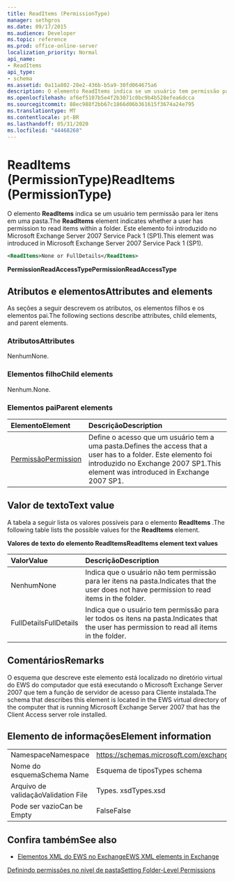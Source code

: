 ```yaml
---
title: ReadItems (PermissionType)
manager: sethgros
ms.date: 09/17/2015
ms.audience: Developer
ms.topic: reference
ms.prod: office-online-server
localization_priority: Normal
api_name:
- ReadItems
api_type:
- schema
ms.assetid: 0a11a802-28e2-436b-b5a9-30fd064675a6
description: O elemento ReadItems indica se um usuário tem permissão para ler itens em uma pasta. Este elemento foi introduzido no Microsoft Exchange Server 2007 Service Pack 1 (SP1).
ms.openlocfilehash: af6ef5107b5e4f2b3071c0bc9b4b528efea6dcca
ms.sourcegitcommit: 88ec988f2bb67c1866d06b361615f3674a24e795
ms.translationtype: MT
ms.contentlocale: pt-BR
ms.lasthandoff: 05/31/2020
ms.locfileid: "44468268"
---
```

# <a name="readitems-permissiontype"></a><span data-ttu-id="153ed-104">ReadItems (PermissionType)</span><span class="sxs-lookup"><span data-stu-id="153ed-104">ReadItems (PermissionType)</span></span>

<span data-ttu-id="153ed-105">O elemento **ReadItems** indica se um usuário tem permissão para ler itens em uma pasta.</span><span class="sxs-lookup"><span data-stu-id="153ed-105">The **ReadItems** element indicates whether a user has permission to read items within a folder.</span></span> <span data-ttu-id="153ed-106">Este elemento foi introduzido no Microsoft Exchange Server 2007 Service Pack 1 (SP1).</span><span class="sxs-lookup"><span data-stu-id="153ed-106">This element was introduced in Microsoft Exchange Server 2007 Service Pack 1 (SP1).</span></span> 
  
```xml
<ReadItems>None or FullDetails</ReadItems>
```

 <span data-ttu-id="153ed-107">**PermissionReadAccessType**</span><span class="sxs-lookup"><span data-stu-id="153ed-107">**PermissionReadAccessType**</span></span>
## <a name="attributes-and-elements"></a><span data-ttu-id="153ed-108">Atributos e elementos</span><span class="sxs-lookup"><span data-stu-id="153ed-108">Attributes and elements</span></span>

<span data-ttu-id="153ed-109">As seções a seguir descrevem os atributos, os elementos filhos e os elementos pai.</span><span class="sxs-lookup"><span data-stu-id="153ed-109">The following sections describe attributes, child elements, and parent elements.</span></span>
  
### <a name="attributes"></a><span data-ttu-id="153ed-110">Atributos</span><span class="sxs-lookup"><span data-stu-id="153ed-110">Attributes</span></span>

<span data-ttu-id="153ed-111">Nenhum</span><span class="sxs-lookup"><span data-stu-id="153ed-111">None.</span></span>
  
### <a name="child-elements"></a><span data-ttu-id="153ed-112">Elementos filho</span><span class="sxs-lookup"><span data-stu-id="153ed-112">Child elements</span></span>

<span data-ttu-id="153ed-113">Nenhum.</span><span class="sxs-lookup"><span data-stu-id="153ed-113">None.</span></span>
  
### <a name="parent-elements"></a><span data-ttu-id="153ed-114">Elementos pai</span><span class="sxs-lookup"><span data-stu-id="153ed-114">Parent elements</span></span>

|<span data-ttu-id="153ed-115">**Elemento**</span><span class="sxs-lookup"><span data-stu-id="153ed-115">**Element**</span></span>|<span data-ttu-id="153ed-116">**Descrição**</span><span class="sxs-lookup"><span data-stu-id="153ed-116">**Description**</span></span>|
|:-----|:-----|
|[<span data-ttu-id="153ed-117">Permissão</span><span class="sxs-lookup"><span data-stu-id="153ed-117">Permission</span></span>](permission.md) <br/> |<span data-ttu-id="153ed-118">Define o acesso que um usuário tem a uma pasta.</span><span class="sxs-lookup"><span data-stu-id="153ed-118">Defines the access that a user has to a folder.</span></span> <span data-ttu-id="153ed-119">Este elemento foi introduzido no Exchange 2007 SP1.</span><span class="sxs-lookup"><span data-stu-id="153ed-119">This element was introduced in Exchange 2007 SP1.</span></span>  <br/> |
   
## <a name="text-value"></a><span data-ttu-id="153ed-120">Valor de texto</span><span class="sxs-lookup"><span data-stu-id="153ed-120">Text value</span></span>

<span data-ttu-id="153ed-121">A tabela a seguir lista os valores possíveis para o elemento **ReadItems** .</span><span class="sxs-lookup"><span data-stu-id="153ed-121">The following table lists the possible values for the **ReadItems** element.</span></span> 
  
<span data-ttu-id="153ed-122">**Valores de texto do elemento ReadItems**</span><span class="sxs-lookup"><span data-stu-id="153ed-122">**ReadItems element text values**</span></span>

|<span data-ttu-id="153ed-123">**Valor**</span><span class="sxs-lookup"><span data-stu-id="153ed-123">**Value**</span></span>|<span data-ttu-id="153ed-124">**Descrição**</span><span class="sxs-lookup"><span data-stu-id="153ed-124">**Description**</span></span>|
|:-----|:-----|
|<span data-ttu-id="153ed-125">Nenhum</span><span class="sxs-lookup"><span data-stu-id="153ed-125">None</span></span>  <br/> |<span data-ttu-id="153ed-126">Indica que o usuário não tem permissão para ler itens na pasta.</span><span class="sxs-lookup"><span data-stu-id="153ed-126">Indicates that the user does not have permission to read items in the folder.</span></span>  <br/> |
|<span data-ttu-id="153ed-127">FullDetails</span><span class="sxs-lookup"><span data-stu-id="153ed-127">FullDetails</span></span>  <br/> |<span data-ttu-id="153ed-128">Indica que o usuário tem permissão para ler todos os itens na pasta.</span><span class="sxs-lookup"><span data-stu-id="153ed-128">Indicates that the user has permission to read all items in the folder.</span></span>  <br/> |
   
## <a name="remarks"></a><span data-ttu-id="153ed-129">Comentários</span><span class="sxs-lookup"><span data-stu-id="153ed-129">Remarks</span></span>

<span data-ttu-id="153ed-130">O esquema que descreve este elemento está localizado no diretório virtual do EWS do computador que está executando o Microsoft Exchange Server 2007 que tem a função de servidor de acesso para Cliente instalada.</span><span class="sxs-lookup"><span data-stu-id="153ed-130">The schema that describes this element is located in the EWS virtual directory of the computer that is running Microsoft Exchange Server 2007 that has the Client Access server role installed.</span></span>
  
## <a name="element-information"></a><span data-ttu-id="153ed-131">Elemento de informações</span><span class="sxs-lookup"><span data-stu-id="153ed-131">Element information</span></span>

|||
|:-----|:-----|
|<span data-ttu-id="153ed-132">Namespace</span><span class="sxs-lookup"><span data-stu-id="153ed-132">Namespace</span></span>  <br/> |https://schemas.microsoft.com/exchange/services/2006/types  <br/> |
|<span data-ttu-id="153ed-133">Nome do esquema</span><span class="sxs-lookup"><span data-stu-id="153ed-133">Schema Name</span></span>  <br/> |<span data-ttu-id="153ed-134">Esquema de tipos</span><span class="sxs-lookup"><span data-stu-id="153ed-134">Types schema</span></span>  <br/> |
|<span data-ttu-id="153ed-135">Arquivo de validação</span><span class="sxs-lookup"><span data-stu-id="153ed-135">Validation File</span></span>  <br/> |<span data-ttu-id="153ed-136">Types. xsd</span><span class="sxs-lookup"><span data-stu-id="153ed-136">Types.xsd</span></span>  <br/> |
|<span data-ttu-id="153ed-137">Pode ser vazio</span><span class="sxs-lookup"><span data-stu-id="153ed-137">Can be Empty</span></span>  <br/> |<span data-ttu-id="153ed-138">False</span><span class="sxs-lookup"><span data-stu-id="153ed-138">False</span></span>  <br/> |
   
## <a name="see-also"></a><span data-ttu-id="153ed-139">Confira também</span><span class="sxs-lookup"><span data-stu-id="153ed-139">See also</span></span>



- [<span data-ttu-id="153ed-140">Elementos XML do EWS no Exchange</span><span class="sxs-lookup"><span data-stu-id="153ed-140">EWS XML elements in Exchange</span></span>](ews-xml-elements-in-exchange.md)


[<span data-ttu-id="153ed-141">Definindo permissões no nível de pasta</span><span class="sxs-lookup"><span data-stu-id="153ed-141">Setting Folder-Level Permissions</span></span>](https://msdn.microsoft.com/library/c7530e86-5112-401c-b10a-9c054ae59f07%28Office.15%29.aspx)

